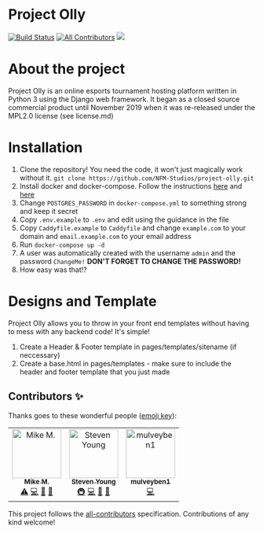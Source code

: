 # Project Olly
[![Build Status](https://travis-ci.org/NFM-Studios/project-olly.svg?branch=master)](https://travis-ci.org/NFM-Studios/project-olly)
[![All Contributors](https://img.shields.io/badge/all_contributors-3-orange.svg?style=flat-square)](#contributors)
<a href="https://discord.gg/5dp8x2t">
    <img src="https://img.shields.io/badge/discord-join-7289DA.svg?logo=discord&longCache=true&style=flat" />
</a>

# About the project
Project Olly is an online esports tournament hosting platform written in Python 3 using the Django web framework. It began as a closed source commercial product until November 2019 when it was re-released under the MPL2.0 license (see license.md)

# Installation

1. Clone the repository! You need the code, it won't just magically work without it. `git clone https://github.com/NFM-Studios/project-olly.git`
2. Install docker and docker-compose. Follow the instructions [here](https://docs.docker.com/install/linux/docker-ce/ubuntu/) and [here](https://docs.docker.com/compose/install/)
3. Change `POSTGRES_PASSWORD` in `docker-compose.yml` to something strong and keep it secret
4. Copy `.env.example` to `.env` and edit using the guidance in the file
5. Copy `Caddyfile.example` to `Caddyfile` and change `example.com` to your domain and `email.example.com` to your email address
6. Run `docker-compose up -d`
7. A user was automatically created with the username `admin` and the password `ChangeMe!` **DON'T FORGET TO CHANGE THE PASSWORD!**
8. How easy was that!?

# Designs and Template
Project Olly allows you to throw in your front end templates without having to mess with any backend code! It's simple!
1. Create a Header & Footer template in pages/templates/sitename (if neccessary)
2. Create a base.html in pages/templates - make sure to include the header and footer template that you just made

## Contributors ✨

Thanks goes to these wonderful people ([emoji key](https://allcontributors.org/docs/en/emoji-key)):

<!-- ALL-CONTRIBUTORS-LIST:START - Do not remove or modify this section -->
<!-- prettier-ignore -->
<table>
  <tr>
    <td align="center"><a href="http://mikemadden.me"><img src="https://avatars0.githubusercontent.com/u/19417674?v=4" width="100px;" alt="Mike M."/><br /><sub><b>Mike M.</b></sub></a><br /><a href="https://github.com/mikemaddem/project-olly/commits?author=mikemaddem" title="Tests">⚠️</a> <a href="https://github.com/mikemaddem/project-olly/commits?author=mikemaddem" title="Code">💻</a> <a href="https://github.com/mikemaddem/project-olly/commits?author=mikemaddem" title="Documentation">📖</a> <a href="#ideas-mikemaddem" title="Ideas, Planning, & Feedback">🤔</a></td>
    <td align="center"><a href="https://github.com/techlover1"><img src="https://avatars1.githubusercontent.com/u/17421974?v=4" width="100px;" alt="Steven Young"/><br /><sub><b>Steven Young</b></sub></a><br /><a href="#infra-techlover1" title="Infrastructure (Hosting, Build-Tools, etc)">🚇</a> <a href="https://github.com/mikemaddem/project-olly/commits?author=techlover1" title="Code">💻</a> <a href="#ideas-techlover1" title="Ideas, Planning, & Feedback">🤔</a> <a href="https://github.com/mikemaddem/project-olly/commits?author=techlover1" title="Documentation">📖</a></td>
    <td align="center"><a href="https://github.com/mulveyben1"><img src="https://avatars1.githubusercontent.com/u/22732775?v=4" width="100px;" alt="mulveyben1"/><br /><sub><b>mulveyben1</b></sub></a><br /><a href="https://github.com/mikemaddem/project-olly/commits?author=mulveyben1" title="Code">💻</a></td>
  </tr>
</table>

<!-- ALL-CONTRIBUTORS-LIST:END -->

This project follows the [all-contributors](https://github.com/all-contributors/all-contributors) specification. Contributions of any kind welcome!
